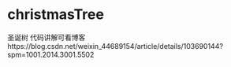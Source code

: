 # christmasTree
圣诞树
代码讲解可看博客https://blog.csdn.net/weixin_44689154/article/details/103690144?spm=1001.2014.3001.5502
